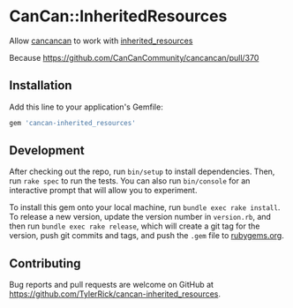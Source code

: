 # CanCan::InheritedResources

Allow [cancancan](https://github.com/CanCanCommunity/cancancan) to work with [inherited_resources](https://github.com/activeadmin/inherited_resources)

Because <https://github.com/CanCanCommunity/cancancan/pull/370>

## Installation

Add this line to your application's Gemfile:

```ruby
gem 'cancan-inherited_resources'
```

## Development

After checking out the repo, run `bin/setup` to install dependencies. Then, run `rake spec` to run the tests. You can also run `bin/console` for an interactive prompt that will allow you to experiment.

To install this gem onto your local machine, run `bundle exec rake install`. To release a new version, update the version number in `version.rb`, and then run `bundle exec rake release`, which will create a git tag for the version, push git commits and tags, and push the `.gem` file to [rubygems.org](https://rubygems.org).

## Contributing

Bug reports and pull requests are welcome on GitHub at https://github.com/TylerRick/cancan-inherited_resources.
